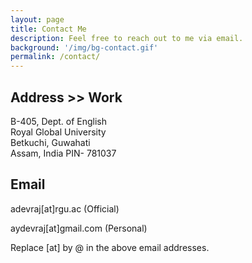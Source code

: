 ```yaml
---
layout: page
title: Contact Me
description: Feel free to reach out to me via email. 
background: '/img/bg-contact.gif'
permalink: /contact/
---
```


## Address >> Work

B-405, Dept. of English  
Royal Global University  
Betkuchi, Guwahati  
Assam, India
PIN- 781037

## Email

adevraj[at]rgu.ac (Official)

aydevraj[at]gmail.com (Personal)

Replace [at] by @ in the above email addresses.
